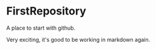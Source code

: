 # FirstRepository
A place to start with github.

Very exciting, it's good to be working in markdown again.

